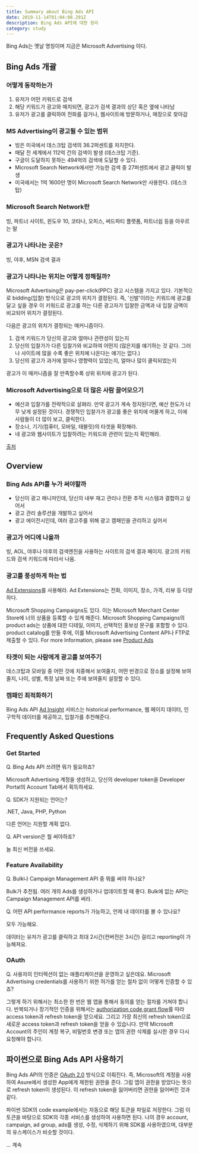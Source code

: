 ```yaml
---
title: Summary about Bing Ads API
date: 2019-11-14T01:04:08.291Z
description: Bing Ads API에 대한 정리
category: study
---
```


Bing Ads는 옛날 명칭이며 지금은 Microsoft Advertising 이다.

## Bing Ads 개괄

### 어떻게 동작하는가

1. 유저가 어떤 키워드로 검색
2. 해당 키워드가 광고와 매치되면, 광고가 검색 결과의 상단 혹은 옆에 나타남
3. 유저가 광고를 클릭하여 전화를 걸거나, 웹사이트에 방문하거나, 매장으로 찾아감

### MS Advertising이 광고될 수 있는 범위

- 빙은 미국에서 데스크탑 검색의 36.2퍼센트를 차지한다.
- 매달 전 세계에서 112억 건의 검색이 발생 (데스크탑 기준).
- 구글이 도달하지 못하는 494억의 검색에 도달할 수 있다.
- Microsoft Search Network에서만 가능한 검색 중 27퍼센트에서 광고 클릭이 발생
- 미국에서는 1억 1600만 명이 Microsoft Search Network만 사용한다. (데스크탑)

### Microsoft Search Network란

빙, 파트너 사이트, 윈도우 10, 코타나, 오피스, 써드파티 플랫폼, 파트너쉽 등을 아우르는 말

### 광고가 나타나는 곳은?

빙, 야후, MSN 검색 결과

### 광고가 나타나는 위치는 어떻게 정해질까?

Microsoft Advertising은 pay-per-click(PPC) 광고 시스템을 가지고 있다. 기본적으로 bidding(입찰) 방식으로 광고의 위치가 결정된다. 즉, '신발'이라는 키워드에 광고를 달고 싶을 경우 이 키워드로 광고를 하는 다른 광고자가 입찰한 금액과 내 입찰 금액이 비교되어 위치가 결정된다.

다음은 광고의 위치가 결정되는 매커니즘이다.

1. 검색 키워드가 당신의 광고와 얼마나 관련성이 있는지
2. 당신의 입찰가가 다른 입찰가와 비교하여 어떤지 (많은지를 얘기하는 것 같다. 그러나 사이트에 많을 수록 좋은 위치에 나온다는 얘기는 없다.)
3. 당신의 광고가 과거에 얼마나 영향력이 있었는지, 얼마나 많이 클릭되었는지

광고가 이 매커니즘을 잘 만족할수록 상위 위치에 광고가 된다.

### Microsoft Advertising으로 더 많은 사람 끌어모으기

- 예산과 입찰가를 전략적으로 살펴라. 만약 광고가 계속 정지된다면, 예산 한도가 너무 낮게 설정된 것이다. 경쟁적인 입찰가가 광고를 좋은 위치에 머물게 하고, 이에 사람들이 더 많이 보고, 클릭한다.
- 장소나, 기기(컴퓨터, 모바일, 태블릿)의 타겟을 확장해라.
- 네 광고와 웹사이트가 입찰하려는 키워드와 관련이 있는지 확인해라.

[출처](https://ads.microsoft.com/?signout=true&ccuisrc=4)

## Overview

### Bing Ads API를 누가 써야할까

- 당신이 광고 매니저인데, 당신의 내부 재고 관리나 전환 추적 시스템과 결합하고 싶어서
- 광고 관리 솔루션을 개발하고 싶어서
- 광고 에이전시인데, 여러 광고주를 위해 광고 캠패인을 관리하고 싶어서

### 광고가 어디에 나올까

빙, AOL, 야후나 야후의 검색엔진을 사용하는 사이트의 검색 결과 페이지. 광고의 키워드와 검색 키워드에 따라서 나옴.

### 광고를 풍성하게 하는 법

[Ad Extensions](https://docs.microsoft.com/en-us/advertising/guides/ad-extensions?view=bingads-13)를 사용해라. Ad Extensions는 전화, 이미지, 장소, 가격, 리뷰 등 다양하다.

Microsoft Shopping Campaigns도 있다. 이는 Microsoft Merchant Center Store에 너의 상품을 등록할 수 있게 해준다. Microsoft Shopping Campaigns의 product ads는 상품에 대한 디테일, 이미지, 선택적인 홍보성 문구를 포함할 수 있다. product catalog를 만들 후에, 이를 Microsoft Advertising Content API나 FTP로 제출할 수 있다. For more Information, please see [Product Ads](https://docs.microsoft.com/en-us/advertising/guides/product-ads?view=bingads-13)

### 타겟이 되는 사람에게 광고를 보여주기

데스크탑과 모바일 중 어떤 것에 치중해서 보여줄지, 어떤 반경으로 장소를 설정해 보여줄지, 나이, 성별, 특정 날짜 또는 주에 보여줄지 설정할 수 있다.

### 캠패인 최적화하기

Bing Ads API [Ad Insight](https://docs.microsoft.com/en-us/advertising/ad-insight-service/ad-insight-service-reference?view=bingads-13) 서비스는 historical performance, 웹 페이지 데이터, 인구학적 데이터를 제공하고, 입찰가를 추천해준다.

## Frequently Asked Questions

### Get Started

Q. Bing Ads API 쓰려면 뭐가 필요하죠?

Microsoft Advertising 계정을 생성하고, 당신의 developer token을 Developer Portal의 Account Tab에서 획득하세요.

Q. SDK가 지원되는 언어는?

.NET, Java, PHP, Python

다른 언어는 지원할 계획 없다.

Q. API version은 뭘 써야하죠?

늘 최신 버전을 쓰세요.

### Feature Availability

Q. Bulk나 Campaign Management API 중 뭐를 써야 하나요?

Bulk가 추천됨. 여러 개의 Ads를 생성하거나 업데이트할 때 좋다. Bulk에 없는 API는 Campaign Management API를 써라.

Q. 어떤 API performance reports가 가능하고, 언제 내 데이터를 볼 수 있나요?

모두 가능해요.

데이터는 유저가 광고를 클릭하고 최대 2시간(컨버전은 3시간) 걸리고 reporting이 가능해져요.

### OAuth

Q. 사용자의 인터렉션이 없는 애플리케이션을 운영하고 싶은데요. Microsoft Advertising credentials를 사용하기 위한 허가를 얻는 절차 없이 어떻게 인증할 수 있죠?

그렇게 하기 위해서는 최소한 한 번은 웹 앱을 통해서 동의를 얻는 절차를 거쳐야 합니다. 반복되거나 장기적인 인증을 위해서는 [authorization code grant flow](https://docs.microsoft.com/en-us/advertising/guides/authentication-oauth)를 따라 access token과 refresh token을 얻으세요. 그리고 가장 최신의 refresh token으로 새로운 access token과 refresh token을 얻을 수 있습니다. 만약 Microsoft Account의 주인이 계정 복구, 비밀번호 변경 또는 앱의 권한 삭제를 실시한 경우 다시 요청해야 합니다.

## 파이썬으로 Bing Ads API 사용하기

Bing Ads API의 인증은 [OAuth 2.0](https://tools.ietf.org/html/rfc6749) 방식으로 이뤄진다. 즉, Microsoft의 계정을 사용하여 Asure에서 생성한 App에게 제한된 권한을 준다. 그럼 앱이 권한을 받았다는 뜻으로 refresh token이 생성된다. 이 refresh token을 잃어버리면 권한을 잃어버린 것과 같다.

파이썬 SDK의 code example에서는 자동으로 해당 토큰을 파일로 저장한다. 그럼 이 토큰을 바탕으로 SDK의 각종 서비스를 생성하여 사용하면 된다. 나의 경우 account, campaign, ad group, ads를 생성, 수정, 삭제하기 위해 SDK를 사용하였으며, 대부분의 유스케이스가 비슷할 것이다.

... 계속

<!-- 아래는 각 

### Authentication

```python

```

### Account

### Campaign

### Ad group

### Budget and Bid Strategies

Ads가 돌아가게 하기 위해서는 Campaign에 예산이 필요하다. 또한 입찰 전략(Bid Strategies)을 설정해야 하고, 선택적으로 keyword에도 설정할 수 있다.

#### Budget Types

예산(Budget)은 campaign에 사용할 돈을 말한다. 캠패인에 daily budget을 설정할 수 있는데, 예산에 도달하면 해당 월의 마지막 날까지 광고가 일시적으로 중지된다. 예산은 목표치다. 실제로 사용되는 광고비는 예산보다 높거나 낮을 수 있고, 이는 다양한 변수에 의해 발생할 수 있다.

shared budget은 동일한 어카운트 내에서 캠페인마다 daily budget을 설정할 수 있게 해준다.

### Report

#### ReportAggregation

- Summary: 
- Hourly: 0 - 23로 hour가 표현되며, 오후 1시 ~ 오후 2시 사이에 발생한 이벤트의 경우 MM/DD/YYYY 12:00:00 AM|13로 통합되어 하나의 row로 표시. 여러 날짜를 보는 거라면, 각 날짜의 각 시가 하나의 row로 표시된다.
- Daily: 각 날짜로 데이터가 통합
- Weekly: 각 주를 하나의 row로 통합
- Monthly: 각 달을 하나의 row로 통합
- Yearly: 각 년도를 하나의 row로 통합
- HourOfDay: 0 - 23으로 hour를 표현, Hourly와 달리 여러 날짜에 대한 특정 시간대가 한 줄로 표현된다. 
- DayOfWeek: 일요일은 1, 토요일은 7로 해당 기간 동안 특정 요일을 모두 합산하여 보여준다. 특정 기간 동안 일요일이 3 번 있었을 경우 이 3번의 일요일을 하나의 row로 합산하여 표시.
- WeeklyStartingMonday: Weekly와 동일하지만 시작 날짜가 월요일이고 끝 날짜가 일요일이다.

-->